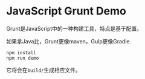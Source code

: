 JavaScript Grunt Demo
=====================

Grunt是JavaScript中的一种构建工具，特点是基于配置。

如果拿Java比，Grunt更像maven，Gulp更像Gradle.

```
npm install
npm run demo
```

它将会在`build/`生成相应文件。